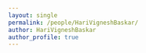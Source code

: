 ```yaml
---
layout: single
permalink: /people/HariVigneshBaskar/
author: HariVigneshBaskar
author_profile: true
---
```

